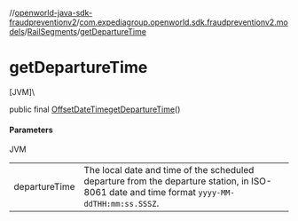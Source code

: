 //[openworld-java-sdk-fraudpreventionv2](../../../index.md)/[com.expediagroup.openworld.sdk.fraudpreventionv2.models](../index.md)/[RailSegments](index.md)/[getDepartureTime](get-departure-time.md)

# getDepartureTime

[JVM]\

public final [OffsetDateTime](https://docs.oracle.com/javase/8/docs/api/java/time/OffsetDateTime.html)[getDepartureTime](get-departure-time.md)()

#### Parameters

JVM

| | |
|---|---|
| departureTime | The local date and time of the scheduled departure from the departure station, in ISO-8061 date and time format `yyyy-MM-ddTHH:mm:ss.SSSZ`. |
